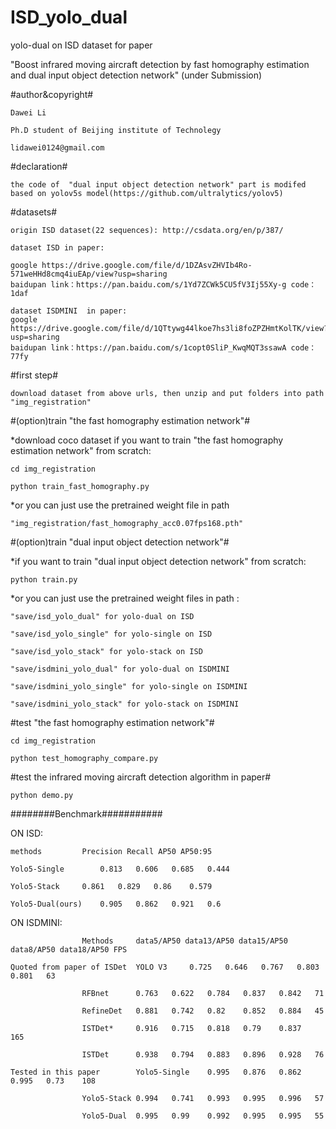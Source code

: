 # ISD_yolo_dual

yolo-dual on ISD dataset for paper 

"Boost infrared moving aircraft detection by fast homography estimation and dual input object detection network" (under Submission)

#author&copyright#

	Dawei Li
	
	Ph.D student of Beijing institute of Technolegy
	
	lidawei0124@gmail.com


#declaration#
	
	the code of  "dual input object detection network" part is modifed based on yolov5s model(https://github.com/ultralytics/yolov5)
	
#datasets#

	origin ISD dataset(22 sequences): http://csdata.org/en/p/387/

	dataset ISD in paper: 
	
	google https://drive.google.com/file/d/1DZAsvZHVIb4Ro-571weHHd8cmq4iuEAp/view?usp=sharing
	baidupan link：https://pan.baidu.com/s/1Yd7ZCWk5CU5fV3Ij55Xy-g code：1daf 

	dataset ISDMINI  in paper: 
	google https://drive.google.com/file/d/1QTtywg44lkoe7hs3li8foZPZHmtKolTK/view?usp=sharing
	baidupan link：https://pan.baidu.com/s/1copt0SliP_KwqMQT3ssawA code：77fy 

#first step#

	download dataset from above urls, then unzip and put folders into path "img_registration"


#(option)train "the fast homography estimation network"#

*download coco dataset if you want to train "the fast homography estimation network" from scratch:

	cd img_registration

	python train_fast_homography.py

*or you can just use the pretrained weight file in path

	"img_registration/fast_homography_acc0.07fps168.pth"


#(option)train "dual input object detection network"#

*if you want to train "dual input object detection network" from scratch:

	python train.py

*or you can just use the pretrained weight files in path :

	"save/isd_yolo_dual" for yolo-dual on ISD

	"save/isd_yolo_single" for yolo-single on ISD

	"save/isd_yolo_stack" for yolo-stack on ISD

	"save/isdmini_yolo_dual" for yolo-dual on ISDMINI

	"save/isdmini_yolo_single" for yolo-single on ISDMINI

	"save/isdmini_yolo_stack" for yolo-stack on ISDMINI


#test "the fast homography estimation network"#

	cd img_registration

	python test_homography_compare.py


#test the infrared moving aircraft detection algorithm in paper#

	python demo.py

########Benchmark###########

ON ISD:


	methods			Precision Recall AP50 AP50:95

	Yolo5-Single		0.813	0.606	0.685	0.444

	Yolo5-Stack		0.861	0.829	0.86	0.579

	Yolo5-Dual(ours)	0.905	0.862	0.921	0.6


ON ISDMINI:


					Methods     data5/AP50 data13/AP50 data15/AP50 data8/AP50 data18/AP50 FPS
							
	Quoted from paper of ISDet	YOLO V3		0.725	0.646	0.767	0.803	0.801	63

					RFBnet		0.763	0.622	0.784	0.837	0.842	71

					RefineDet	0.881	0.742	0.82	0.852	0.884	45

					ISTDet*		0.916	0.715	0.818	0.79	0.837	165

					ISTDet		0.938	0.794	0.883	0.896	0.928	76

	Tested in this paper		Yolo5-Single	0.995	0.876	0.862	0.995	0.73	108

					Yolo5-Stack	0.994	0.741	0.993	0.995	0.996	57

					Yolo5-Dual	0.995	0.99	0.992	0.995	0.995	55
